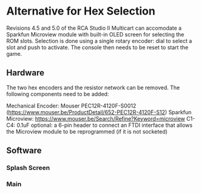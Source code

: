 # Alternative for Hex Selection

Revisions 4.5 and 5.0 of the RCA Studio II Multicart can accomodate a Sparkfun Microview module with built-in OLED screen for selecting the ROM slots. Selection is done using a single rotary encoder: dial to select a slot and push to activate. The console then needs to be reset to start the game.

## Hardware

The two hex encoders and the resistor network can be removed. The following components need to be added:

Mechanical Encoder: Mouser PEC12R-4120F-S0012 (https://www.mouser.be/ProductDetail/652-PEC12R-4120F-S12)
Sparkfun Microview: https://www.mouser.be/Search/Refine?Keyword=microview
C1-C4: 0.1uF
optional: a 6-pin header to connect an FTDI interface that allows the Microview module to be reprogrammed (if it is not socketed)


## Software
### Splash Screen

### Main
